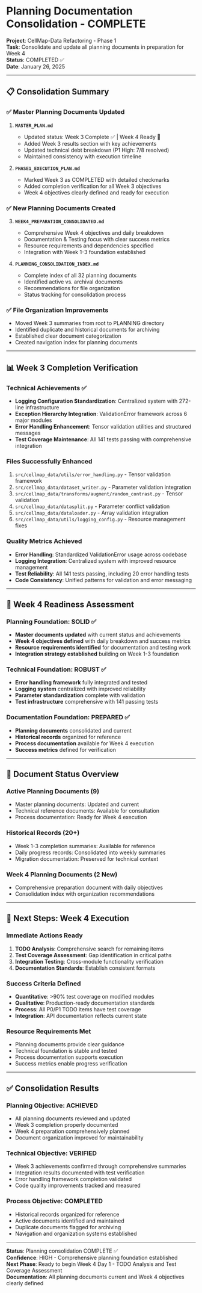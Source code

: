# Planning Documentation Consolidation - COMPLETE

**Project**: CellMap-Data Refactoring - Phase 1  
**Task**: Consolidate and update all planning documents in preparation for Week 4  
**Status**: COMPLETED ✅  
**Date**: January 26, 2025

---

## 📋 Consolidation Summary

### ✅ Master Planning Documents Updated
1. **`MASTER_PLAN.md`**
   - Updated status: Week 3 Complete ✅ | Week 4 Ready 🚀
   - Added Week 3 results section with key achievements
   - Updated technical debt breakdown (P1 High: 7/8 resolved)
   - Maintained consistency with execution timeline

2. **`PHASE1_EXECUTION_PLAN.md`**
   - Marked Week 3 as COMPLETED with detailed checkmarks
   - Added completion verification for all Week 3 objectives
   - Week 4 objectives clearly defined and ready for execution

### ✅ New Planning Documents Created
3. **`WEEK4_PREPARATION_CONSOLIDATED.md`**
   - Comprehensive Week 4 objectives and daily breakdown
   - Documentation & Testing focus with clear success metrics
   - Resource requirements and dependencies specified
   - Integration with Week 1-3 foundation established

4. **`PLANNING_CONSOLIDATION_INDEX.md`**
   - Complete index of all 32 planning documents
   - Identified active vs. archival documents
   - Recommendations for file organization
   - Status tracking for consolidation process

### ✅ File Organization Improvements
- Moved Week 3 summaries from root to PLANNING directory
- Identified duplicate and historical documents for archiving
- Established clear document categorization
- Created navigation index for planning documents

---

## 📊 Week 3 Completion Verification

### Technical Achievements ✅
- **Logging Configuration Standardization**: Centralized system with 272-line infrastructure
- **Exception Hierarchy Integration**: ValidationError framework across 6 major modules
- **Error Handling Enhancement**: Tensor validation utilities and structured messages
- **Test Coverage Maintenance**: All 141 tests passing with comprehensive integration

### Files Successfully Enhanced
1. `src/cellmap_data/utils/error_handling.py` - Tensor validation framework
2. `src/cellmap_data/dataset_writer.py` - Parameter validation integration
3. `src/cellmap_data/transforms/augment/random_contrast.py` - Tensor validation
4. `src/cellmap_data/datasplit.py` - Parameter conflict validation
5. `src/cellmap_data/dataloader.py` - Array validation integration
6. `src/cellmap_data/utils/logging_config.py` - Resource management fixes

### Quality Metrics Achieved
- **Error Handling**: Standardized ValidationError usage across codebase
- **Logging Integration**: Centralized system with improved resource management
- **Test Reliability**: All 141 tests passing, including 20 error handling tests
- **Code Consistency**: Unified patterns for validation and error messaging

---

## 🎯 Week 4 Readiness Assessment

### Planning Foundation: SOLID ✅
- **Master documents updated** with current status and achievements
- **Week 4 objectives defined** with daily breakdown and success metrics
- **Resource requirements identified** for documentation and testing work
- **Integration strategy established** building on Week 1-3 foundation

### Technical Foundation: ROBUST ✅
- **Error handling framework** fully integrated and tested
- **Logging system** centralized with improved reliability
- **Parameter standardization** complete with validation
- **Test infrastructure** comprehensive with 141 passing tests

### Documentation Foundation: PREPARED ✅
- **Planning documents** consolidated and current
- **Historical records** organized for reference
- **Process documentation** available for Week 4 execution
- **Success metrics** defined for verification

---

## 📁 Document Status Overview

### Active Planning Documents (9)
- Master planning documents: Updated and current
- Technical reference documents: Available for consultation
- Process documentation: Ready for Week 4 execution

### Historical Records (20+)
- Week 1-3 completion summaries: Available for reference
- Daily progress records: Consolidated into weekly summaries
- Migration documentation: Preserved for technical context

### Week 4 Planning Documents (2 New)
- Comprehensive preparation document with daily objectives
- Consolidation index with organization recommendations

---

## 🚀 Next Steps: Week 4 Execution

### Immediate Actions Ready
1. **TODO Analysis**: Comprehensive search for remaining items
2. **Test Coverage Assessment**: Gap identification in critical paths
3. **Integration Testing**: Cross-module functionality verification
4. **Documentation Standards**: Establish consistent formats

### Success Criteria Defined
- **Quantitative**: >90% test coverage on modified modules
- **Qualitative**: Production-ready documentation standards
- **Process**: All P0/P1 TODO items have test coverage
- **Integration**: API documentation reflects current state

### Resource Requirements Met
- Planning documents provide clear guidance
- Technical foundation is stable and tested
- Process documentation supports execution
- Success metrics enable progress verification

---

## ✅ Consolidation Results

### Planning Objective: ACHIEVED
- All planning documents reviewed and updated
- Week 3 completion properly documented
- Week 4 preparation comprehensively planned
- Document organization improved for maintainability

### Technical Objective: VERIFIED
- Week 3 achievements confirmed through comprehensive summaries
- Integration results documented with test verification
- Error handling framework completion validated
- Code quality improvements tracked and measured

### Process Objective: COMPLETED
- Historical records organized for reference
- Active documents identified and maintained
- Duplicate documents flagged for archiving
- Navigation and organization systems established

---

**Status**: Planning consolidation COMPLETE ✅  
**Confidence**: HIGH - Comprehensive planning foundation established  
**Next Phase**: Ready to begin Week 4 Day 1 - TODO Analysis and Test Coverage Assessment  
**Documentation**: All planning documents current and Week 4 objectives clearly defined

